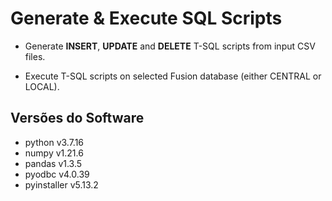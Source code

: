 # Generate & Execute SQL Scripts

- Generate **INSERT**, **UPDATE** and **DELETE** T-SQL scripts from input CSV files.

- Execute T-SQL scripts on selected Fusion database (either CENTRAL or LOCAL).

## Versões do Software
- python v3.7.16
- numpy v1.21.6
- pandas v1.3.5
- pyodbc v4.0.39
- pyinstaller v5.13.2
